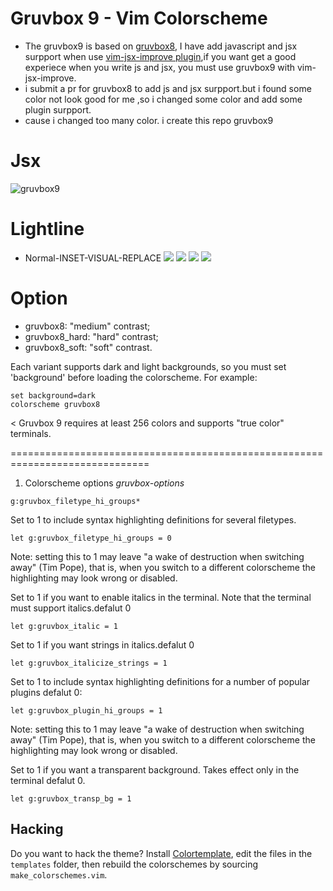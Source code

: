 # Gruvbox 9 - Vim Colorscheme
* The gruvbox9 is based on [gruvbox8](https://github.com/lifepillar/vim-gruvbox8), I have add javascript and jsx surpport when use [vim-jsx-improve plugin](https://github.com/neoclide/vim-jsx-improve/pull/47),if you want get a good experiece when you write js and jsx, you must use gruvbox9 with vim-jsx-improve.
* i submit a pr for gruvbox8 to add js and jsx surpport.but i found some color not look good for me ,so i changed some color and add some plugin surpport.
* cause i changed too many color. i create this repo gruvbox9

# Jsx
![gruvbox9](https://github.com/taigacute/IMG/blob/master/gruvbox9/gruvbox9.png)

# Lightline
* Normal-INSET-VISUAL-REPLACE
![](https://github.com/taigacute/IMG/blob/master/gruvbox9/normal.png)
![](https://github.com/taigacute/IMG/blob/master/gruvbox9/insert.png)
![](https://github.com/taigacute/IMG/blob/master/gruvbox9/visual.png)
![](https://github.com/taigacute/IMG/blob/master/gruvbox9/replace.png)
# Option
- gruvbox8: "medium" contrast;
- gruvbox8_hard: "hard" contrast;
- gruvbox8_soft: "soft" contrast.

Each variant supports dark and light backgrounds, so you must set 'background'
before loading the colorscheme. For example:
>
	set background=dark
	colorscheme gruvbox8
<
Gruvbox 9 requires at least 256 colors and supports "true color" terminals.

==============================================================================
1. Colorscheme options					*gruvbox-options*
```
g:gruvbox_filetype_hi_groups*
```
Set to 1 to include syntax highlighting definitions for several filetypes.
```
let g:gruvbox_filetype_hi_groups = 0
```
Note: setting this to 1 may leave "a wake of destruction when switching away"
(Tim Pope), that is, when you switch to a different colorscheme the
highlighting may look wrong or disabled.

	
Set to 1 if you want to enable italics in the terminal. Note that the terminal
must support italics.defalut 0
>
	let g:gruvbox_italic = 1

Set to 1 if you want strings in italics.defalut 0
>
	let g:gruvbox_italicize_strings = 1

Set to 1 to include syntax highlighting definitions for a number of popular
plugins defalut 0:
>
	let g:gruvbox_plugin_hi_groups = 1

Note: setting this to 1 may leave "a wake of destruction when switching away"
(Tim Pope), that is, when you switch to a different colorscheme the
highlighting may look wrong or disabled.

Set to 1 if you want a transparent background. Takes effect only in the
terminal defalut 0.
>
	let g:gruvbox_transp_bg = 1


## Hacking

Do you want to hack the theme? Install
[Colortemplate](https://github.com/lifepillar/vim-colortemplate), edit the
files in the `templates` folder, then rebuild the colorschemes by sourcing
`make_colorschemes.vim`.

